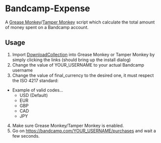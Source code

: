 # Bandcamp-Expense
A [Grease Monkey](https://addons.mozilla.org/en-US/firefox/addon/greasemonkey/)/[Tamper Monkey](https://chrome.google.com/webstore/detail/tampermonkey/dhdgffkkebhmkfjojejmpbldmpobfkfo) script which calculate the total amount of money spent on a Bandcamp account.

## Usage
1. Import [DownloadCollection](https://github.com/KelianSteffe/Bandcamp-Expense/raw/master/BandcampExpense.user.js) into Grease Monkey or Tamper Monkey by simply clicking the links (should bring up the install dialog)
2. Change the value of YOUR_USERNAME to your actual Bandcamp username
3. Change the value of final_currency to the desired one, it must respect the ISO 4217 standard:
  - Example of valid codes...
    - USD (Default)
    - EUR
    - GBP
    - CAD
    - JPY
4. Make sure Grease Monkey/Tamper Monkey is enabled.
5. Go on https://bandcamp.com/YOUR_USERNAME/purchases and wait a few seconds.
